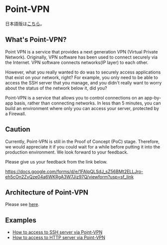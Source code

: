 # Point-VPN

日本語版は[こちら](./index_jp.md)。

## What's Point-VPN?

Point VPN is a service that provides a next generation VPN (Virtual Private Network).
Originally, VPN software has been used to connect securely via the Internet.
VPN software connects networks(IP layer) to each other.

However, what you really wanted to do was to securely access applications that exist on your network, right?
For example, you only need to be able to access the SSH server that you manage, and you didn't really want to worry about the status of the network below it, did you?

Point-VPN is a service that allows you to control connections on an app-by-app basis, rather than connecting networks.
In less than 5 minutes, you can build an environment where only you can access your server, protected by a Firewall.

## Caution

Currently, Point-VPN is still in the Proof of Concept (PoC) stage.
Therefore, we would appreciate it if you could wait for a while before putting it into the production environment.
We look forward to your feedback.

Please give us your feedback from the link below.

https://docs.google.com/forms/d/e/1FAIpQLSdJ_sZ56BMt2ELLJro-eh5cOn2ZvQze04a6WKRgA3W7Jiz97Q/viewform?usp=sf_link

## Architecture of Point-VPN

Please see [here](./architecture.md).

## Examples

- [How to access to SSH server via Point-VPN](./example_ssh.md)
- [How to access to HTTP server via Point-VPN](./example_http_jp.md)
